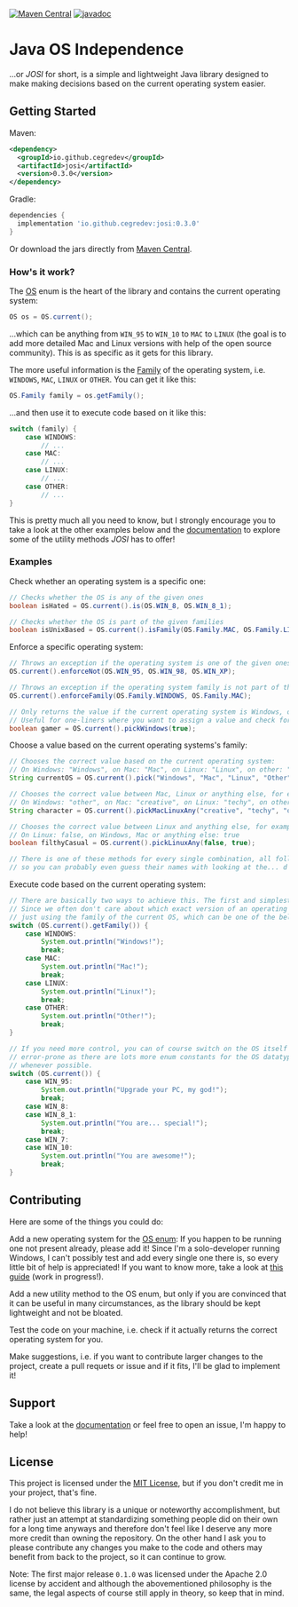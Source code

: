 [![Maven Central](https://img.shields.io/maven-central/v/io.github.cegredev/josi.svg?label=Maven%20Central)](https://search.maven.org/search?q=g:%22io.github.cegredev%22%20AND%20a:%22josi%22)
[![javadoc](https://javadoc.io/badge2/io.github.cegredev/josi/javadoc.svg)](https://javadoc.io/doc/io.github.cegredev/josi)
# Java OS Independence
...or *JOSI* for short, is a simple and lightweight Java library designed to make making decisions based on the current operating system easier.

## Getting Started

Maven:

```xml
<dependency>
  <groupId>io.github.cegredev</groupId>
  <artifactId>josi</artifactId>
  <version>0.3.0</version>
</dependency>
```

Gradle:

```gradle
dependencies {
  implementation 'io.github.cegredev:josi:0.3.0'
}
```

Or download the jars directly from [Maven Central](https://search.maven.org/artifact/io.github.cegredev/josi).

### How's it work?

The [OS](https://javadoc.io/page/io.github.cegredev/josi/latest/io/github/cegredev/josi/OS.html) enum is the heart of the library and contains the current operating system:

```java
OS os = OS.current();
```

...which can be anything from `WIN_95` to `WIN_10` to `MAC` to `LINUX` (the goal is to add more detailed Mac and Linux versions with help of the open source community). This is as specific as it gets for this library.

The more useful information is the [Family](https://javadoc.io/page/io.github.cegredev/josi/latest/io/github/cegredev/josi/OS.Family.html) of the operating system, i.e. `WINDOWS`, `MAC`, `LINUX` or `OTHER`. You can get it like this:

```java
OS.Family family = os.getFamily();
```

...and then use it to execute code based on it like this:

```java
switch (family) {
	case WINDOWS:
		// ...
	case MAC:
		// ...
	case LINUX:
		// ...
	case OTHER:
		// ...
}
```

This is pretty much all you need to know, but I strongly encourage you to take a look at the other examples below and the [documentation](https://javadoc.io/doc/io.github.cegredev/josi) to explore some of the utility methods *JOSI* has to offer!

### Examples

Check whether an operating system is a specific one:

```java
// Checks whether the OS is any of the given ones
boolean isHated = OS.current().is(OS.WIN_8, OS.WIN_8_1);

// Checks whether the OS is part of the given families
boolean isUnixBased = OS.current().isFamily(OS.Family.MAC, OS.Family.LINUX);
```

Enforce a specific operating system:

```java
// Throws an exception if the operating system is one of the given ones
OS.current().enforceNot(OS.WIN_95, OS.WIN_98, OS.WIN_XP);

// Throws an exception if the operating system family is not part of the given ones
OS.current().enforceFamily(OS.Family.WINDOWS, OS.Family.MAC);

// Only returns the value if the current operating system is Windows, otherwise throws an exception.
// Useful for one-liners where you want to assign a value and check for the OS in the same step.
boolean gamer = OS.current().pickWindows(true);
```

Choose a value based on the current operating systems's family:

```java
// Chooses the correct value based on the current operating system:
// On Windows: "Windows", on Mac: "Mac", on Linux: "Linux", on other: "Other"
String currentOS = OS.current().pick("Windows", "Mac", "Linux", "Other");

// Chooses the correct value between Mac, Linux or anything else, for example:
// On Windows: "other", on Mac: "creative", on Linux: "techy", on other: "other"
String character = OS.current().pickMacLinuxAny("creative", "techy", "other");

// Chooses the correct value between Linux and anything else, for example:
// On Linux: false, on Windows, Mac or anything else: true
boolean filthyCasual = OS.current().pickLinuxAny(false, true);

// There is one of these methods for every single combination, all following the same naming scheme,
// so you can probably even guess their names with looking at the... d o c u m e n t a t i o n .
```

Execute code based on the current operating system:

```java
// There are basically two ways to achieve this. The first and simplest is the following:
// Since we often don't care about which exact version of an operating system we are running, we are
// just using the family of the current OS, which can be one of the below values.
switch (OS.current().getFamily()) {
	case WINDOWS:
		System.out.println("Windows!");
		break;
	case MAC:
		System.out.println("Mac!");
		break;
	case LINUX:
		System.out.println("Linux!");
		break;
	case OTHER:
		System.out.println("Other!");
		break;
}

// If you need more control, you can of course switch on the OS itself as well. However, this is more
// error-prone as there are lots more enum constants for the OS datatype, so you should use the family
// whenever possible.
switch (OS.current()) {
	case WIN_95:
		System.out.println("Upgrade your PC, my god!");
		break;
	case WIN_8:
	case WIN_8_1:
		System.out.println("You are... special!");
		break;
	case WIN_7:
	case WIN_10:
		System.out.println("You are awesome!");
		break;
}
```

## Contributing

Here are some of the things you could do:

Add a new operating system for the [OS enum](https://github.com/cegredev/josi/blob/main/src/main/java/io/github/cegredev/josi/OS.java): If you happen to be running one not present already, please add it! Since I'm a solo-developer running Windows, I can't possibly test and add every single one there is, so every little bit of help is appreciated! If you want to know more, take a look at [this guide](https://github.com/cegredev/josi/wiki/How-to-add-an-operating-system-to-the-OS-enum) (work in progress!).

Add a new utility method to the OS enum, but only if you are convinced that it can be useful in many circumstances, as the library should be kept lightweight and not be bloated.

Test the code on your machine, i.e. check if it actually returns the correct operating system for you.

Make suggestions, i.e. if you want to contribute larger changes to the project, create a pull requets or issue and if it fits, I'll be glad to implement it!

## Support

Take a look at the [documentation](https://javadoc.io/doc/io.github.cegredev/josi) or feel free to open an issue, I'm happy to help!

## License

This project is licensed under the [MIT License](https://github.com/cegredev/java-os-independence/blob/main/LICENSE), but if you don't credit me in your project, that's fine.

I do not believe this library is a unique or noteworthy accomplishment, but rather just an attempt at standardizing something people did on their own for a long time anyways and therefore don't feel like I deserve any more more credit than owning the repository. On the other hand I ask you to please contribute any changes you make to the code and others may benefit from back to the project, so it can continue to grow.

Note: The first major release `0.1.0` was licensed under the Apache 2.0 license by accident and although the abovementioned philosophy is the same, the legal aspects of course still apply in theory, so keep that in mind.
